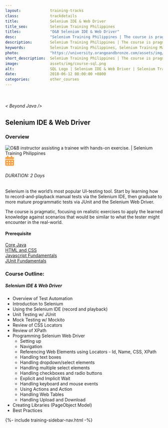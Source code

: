 ```yaml
---
layout:             training-tracks
class:              trackdetails
title:              Selenium IDE & Web Driver
title_seo:          Selenium Training Philippines
titles:             "O&B Selenium IDE & Web Driver"
desc:               "Selenium Training Philippines | The course is pragmatic, focusing on realistic exercises to apply the learned knowledge against scenarios that would be similar to what the tester might encounter in the real-world."
description:        Selenium Training Philippines | The course is pragmatic, focusing on realistic exercises to apply the learned knowledge against scenarios that would be similar to what the tester might encounter in the real-world.
keywords:           Selenium Training Philippines, Selenium Training Manila, Selenium IDE & Web Driver Training Course Philippines, Selenium IDE & Web Driver, Test Automation
photo:              "https://university.orangeandbronze.com/assets/img/SeleniumIDEAnsWebDriver-FBLinkPostPhoto.png"
short_description:  Selenium Training Philippines | The course is pragmatic, focusing on realistic exercises to apply the learned knowledge against scenarios that would be similar to what the tester might encounter in the real-world.
image:              assets/img/course-sql.png
alt:                SQL Logo | Selenium IDE & Web Driver | Selenium Training Philippines | Orange and Bronze Software Labs
date:               2018-06-12 08:00:00 +0800
categories:         other_courses
---
```

<div class="section-content">
        <div class="container-fluid auto-1110">
            <div class="row">
                <div class="col">
                    <div class="panel-content">
                        <div class="title-section">
                            <img src="{{ "assets/img/title-software.png" | relative_url }}" alt="">
                            <div class="title">
                                <h6>
                                    < Beyond Java />
                                </h6>
                                <h2>Selenium IDE & Web Driver</h2>
                            </div>
                        </div>
                        <div class="row" data-sticky-container>
                            <div class="track-panel">
                                <div class="track-content">
                                    <section id="overview">
                                        <h3>Overview</h3>
                                        <img class="mb30 img-fluid" src="{{ "assets/img/SeleniumIDEAnsWebDriver-cover.png" | relative_url }}" alt="O&B instructor assisting a trainee with hands-on exercise. | Selenium Training Philippines">
                                        <div class="track-details">
                                        <div class="details mr40">
                                            <img src="/assets/img/ico-calendar.svg" alt="">
                                            <h6>DURATION: 2 Days</h6>
                                        </div>
                                    </div>
                                        <p>
                                            Selenium is the world’s most popular UI-testing tool. Start by learning how to record-and-playback manual tests via the Selenium IDE, then graduate to more mature programmatic tests via JUnit and the Selenium Web Driver.
                                        </p>
                                        <p>
                                            The course is pragmatic, focusing on realistic exercises to apply the learned knowledge against scenarios that would be similar to what the tester might encounter in the real-world.
                                        </p>
                                        <h4>
                                            Prerequisite
                                        </h4>
                                        <p>
                                            <a href="/java/core-java/" target="_blank">Core Java</a><br/><a href="/other_courses/html-css/" target="_blank">HTML and CSS</a><br/><a href="/other_courses/javascript/">Javascript Fundamentals</a><br/><a href="/other_courses/junit/">JUnit Fundamentals</a>
                                        </p>
                                    </section>
                                    <section id="topic-outline">
                                        <h3>
                                            Course Outline:
                                        </h3>
                                        <h5 class="course-title">Selenium IDE & Web Driver</h5>
                                        <ul class="course-outline">
                                        <li>Overview of Test Automation</li>
                                        <li>Introduction to Selenium</li>
                                        <li>Using the Selenium IDE (record and playback)</li>
                                        <li>Unit Testing w/ JUnit</li>
                                        <li>Mock Testing w/ Mockito</li>
                                        <li>Review of CSS Locators</li>
                                        <li>Review of XPath</li>
                                        <li>Programming Selenium Web Driver
                                            <ul>
                                                <li>Setting up</li>
                                                <li>Navigation</li>
                                                <li>Referencing Web Elements using Locators - Id, Name, CSS, XPath</li>
                                                <li>Handling text boxes</li>
                                                <li>Handling dropdown/select elements</li>
                                                <li>Handling multiple select elements</li>
                                                <li>Handling checkboxes and radio buttons</li>
                                                <li>Explicit and Implicit Wait</li>
                                                <li>Handling keyboard and mouse events</li>
                                                <li>Using Actions and Action</li>
                                                <li>Handling Web Tables</li>
                                                <li>Handling Upload and Download</li>
                                            </ul>
                                        </li>
                                        <li>Creating Libraries (PageObject Model)</li>
                                        <li>Best Practices</li>
                                        </ul>
                                    </section>
                                </div>
                                {%- include training-sidebar-nav.html -%}
                            </div>
                        </div>
                    </div>
                </div>
            </div>
        </div>
    </div>
